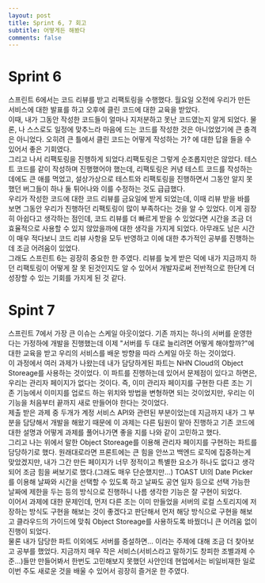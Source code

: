 ```yaml
---
layout: post
title: Sprint 6, 7 회고
subtitle: 어떻게든 해봤다
comments: false
---
```


# Sprint 6
스프린트 6에서는 코드 리뷰를 받고 리팩토링을 수행했다.
월요일 오전에 우리가 만든 서비스에 대한 발표를 하고 오후에 클린 코드에 대한 교육을 받았다.
<br>
이때, 내가 그동안 작성한 코드들이 얼마나 지저분하고 못난 코드였는지 알게 되었다. 물론, 나 스스로도 일정에 맞추느라 마음에 드는 코드를 작성한 것은 아니었었기에 큰 충격은 아니었다. 오히려 큰 틀에서 클린 코드는 어떻게 작성하는 가? 에 대한 답을 들을 수 있어서 좋은 기회였다.
<br>
그리고 나서 리팩토링을 진행하게 되었다.리팩토링은 그렇게 순조롭지만은 않았다. 테스트 코드를 같이 작성하며 진행했어야 했는데, 리팩토링은 커녕 테스트 코드를 작성하는 데에도 큰 애를 먹었고, 설상가상으로 테스트와 리팩토링을 진행하면서 그동안 알지 못했던 버그들이 하나 둘 튀어나와 이를 수정하는 것도 급급했다.
<br>
우리가 작성한 코드에 대한 코드 리뷰를 금요일에 받게 되었는데, 이때 리뷰 받을 바를 보면 그동안 우리가 진행하던 리팩토링이 많이 부족하다는 것을 알 수 있었다. 이게 굉장히 아쉽다고 생각하는 점인데, 코드 리뷰를 더 빠르게 받을 수 있었다면 시간을 조금 더 효율적으로 사용할 수 있지 않았을까에 대한 생각을 가지게 되었다. 아무래도 남은 시간이 매우 적다보니 코드 리뷰 사항을 모두 반영하고 이에 대한 추가적인 공부를 진행하는데 조금 어려움이 있었다.
<br>
그래도 스프린트 6는 굉장히 중요한 한 주였다. 리뷰를 늦게 받은 덕에 내가 지금까지 하던 리팩토링이 어떻게 잘 못 된것인지도 알 수 있어서 개발자로써 전반적으로 한단계 더 성장할 수 있는 기회를 가지게 된 것 같다.

# Spint 7
스프린트 7에서 가장 큰 이슈는 스케일 아웃이었다. 기존 까지는 하나의 서버를 운영한다는 가정하에 개발을 진행했는데 이제 "서버를 두 대로 늘리려면 어떻게 해야할까?"에 대한 교육을 받고 우리의 서비스를 배운 방향을 따라 스케일 아웃 하는 것이었다.
<br>
이 과정에서 여러 과제가 나왔는데 내가 담당하게된 파트는 NHN Cloud의 Object Storeage를 사용하는 것이었다.
이 파트를 진행하는데 있어서 문제점이 있다고 하면은, 우리는 관리자 페이지가 없다는 것이다. 즉, 이미 관리자 페이지를 구현한 다른 조는 기존 기능에서 이미지를 업로드 하는 위치와 방법을 변형하면 되는 것이었지만, 우리는 이 기능을 처음부터 끝까지 새로 만들어야 한다는 것이었다.
<br>
제출 받은 과제 중 두개가 계정 서비스 API와 관련된 부분이었는데 지금까지 내가 그 부분을 담당해서 개발을 해왔기 때문에 이 과제는 다른 팀원이 맡아 진행하고 기존 코드에 대한 설명과 어떻게 과제를 풀어나가면 좋을 지를 나와 같이 고민하고 했다.
<br>
그리고 나는 위에서 말한 Object Storeage를 이용해 관리자 페이지를 구현하는 파트를 담당하기로 했다. 원래대로라면 프론트에는 큰 힘을 안쓰고 백엔드 로직에 집중하는게 맞았겠지만, 내가 그간 만든 페이지가 너무 정적이고 특별한 요소가 하나도 없다고 생각되어 조금 힘을 써보기로 했다.(그래도 매우 단순했지만...) TOAST UI의 Date Picker를 이용해 날짜와 시간을 선택할 수 있도록 하고 날짜도 공연 일자 등으로 선택 가능한 날짜에 제한을 두는 등의 방식으로 진행하니 나름 생각한 기능은 잘 구현이 되었다.
<br>
이어서 과제에 대한 문제인데, 먼저 다른 조는 이미 만들었을 서버의 로컬 스토리지에 저장하는 방식도 구현을 해보는 것이 좋겠다고 판단해서 먼저 해당 방식으로 구현을 해보고 클라우드의 가이드에 맞춰 Object Storeage를 사용하도록 바꿨더니 큰 어려움 없이 진행이 되었다.
<br>
물론 내가 담당한 파트 이외에도 서버를 증설하면... 이라는 주제에 대해 조금 더 찾아보고 공부를 했었다. 지금까지 매우 작은 서비스(서비스라고 말하기도 창피한 조별과제 수준...)들만 만들어봐서 한번도 고민해보지 못했던 사안인데 현업에서는 비일비재한 일로 이번 주도 새로운 것을 배울 수 있어서 굉장히 즐거운 한 주였다.